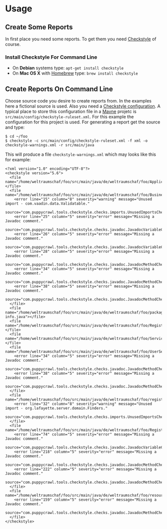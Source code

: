 # Usage

## Create Some Reports

In first place you need some reports. To get them you need [Checkstyle][1] of course.

### Install Checkstyle For Command Line

- On __Debian__ systems type: `apt-get install checkstyle`
- On __Mac OS X__ with [Homebrew][2] type: `brew install checkstyle`

## Create Reports On Command Line

Choose source code you desire to create reports from. In the examples here a fictional
source is used. Also you need a [Checkstyle configuration][4]. A typical place to store
this configuration file in a [Mavne][3] projetc is `src/main/config/checkstyle-ruleset.xml`.
For this example the configuration for this project is used. For generating a report
get the source and type:

    $ cd ~/foo
    $ checkstyle -c src/main/config/checkstyle-ruleset.xml -f xml -o checkstyle-warnings.xml -r src/main/java

This will produce a file `checkstyle-warnings.xml` which may looks like this for example:

```
<?xml version="1.0" encoding="UTF-8"?>
<checkstyle version="5.6">
  <file name="/home/weltraumschaf/foo/src/main/java/de/weltraumschaf/foo/ApplicationService.java"></file>
  <file name="/home/weltraumschaf/foo/src/main/java/de/weltraumschaf/foo/BusinessServiceProvider.java">
    <error line="15" column="8" severity="warning" message="Unused import - com.vaadin.data.Validatable."
           source="com.puppycrawl.tools.checkstyle.checks.imports.UnusedImportsCheck"/>
    <error line="25" column="5" severity="error" message="Missing a Javadoc comment."
           source="com.puppycrawl.tools.checkstyle.checks.javadoc.JavadocVariableCheck"/>
    <error line="26" column="5" severity="error" message="Missing a Javadoc comment."
           source="com.puppycrawl.tools.checkstyle.checks.javadoc.JavadocVariableCheck"/>
    <error line="28" column="5" severity="error" message="Missing a Javadoc comment."
           source="com.puppycrawl.tools.checkstyle.checks.javadoc.JavadocMethodCheck"/>
    <error line="34" column="5" severity="error" message="Missing a Javadoc comment."
           source="com.puppycrawl.tools.checkstyle.checks.javadoc.JavadocMethodCheck"/>
    <error line="38" column="5" severity="error" message="Missing a Javadoc comment."
           source="com.puppycrawl.tools.checkstyle.checks.javadoc.JavadocMethodCheck"/>
  </file>
  <file name="/home/weltraumschaf/foo/src/main/java/de/weltraumschaf/foo/package-info.java"></file>
  <file name="/home/weltraumschaf/foo/src/main/java/de/weltraumschaf/foo/RegistrationService.java"></file>
  <file name="/home/weltraumschaf/foo/src/main/java/de/weltraumschaf/foo/ServiceExcpetion.java"></file>
  <file name="/home/weltraumschaf/foo/src/main/java/de/weltraumschaf/foo/UserService.java">
    <error line="34" column="5" severity="error" message="Missing a Javadoc comment."
           source="com.puppycrawl.tools.checkstyle.checks.javadoc.JavadocMethodCheck"/>
    <error line="38" column="5" severity="error" message="Missing a Javadoc comment."
           source="com.puppycrawl.tools.checkstyle.checks.javadoc.JavadocMethodCheck"/>
  </file>
  <file name="/home/weltraumschaf/foo/src/main/java/de/weltraumschaf/foo/registration/RegisrationUI.java">
    <error line="32" column="8" severity="warning" message="Unused import - org.lafayette.server.domain.Finders."
           source="com.puppycrawl.tools.checkstyle.checks.imports.UnusedImportsCheck"/>
  </file>
  <file name="/home/weltraumschaf/foo/src/main/java/de/weltraumschaf/foo/Registry.java">
    <error line="74" column="5" severity="error" message="Missing a Javadoc comment."
           source="com.puppycrawl.tools.checkstyle.checks.javadoc.JavadocVariableCheck"/>
    <error line="218" column="5" severity="error" message="Missing a Javadoc comment."
           source="com.puppycrawl.tools.checkstyle.checks.javadoc.JavadocMethodCheck"/>
    <error line="222" column="5" severity="error" message="Missing a Javadoc comment."
           source="com.puppycrawl.tools.checkstyle.checks.javadoc.JavadocMethodCheck"/>
  </file>
  <file name="/home/weltraumschaf/foo/src/main/java/de/weltraumschaf/foo/resources/BaseResource.java">
    <error line="159" column="5" severity="error" message="Missing a Javadoc comment."
           source="com.puppycrawl.tools.checkstyle.checks.javadoc.JavadocMethodCheck"/>
  </file>
</checkstyle>
```
[1]: http://checkstyle.sourceforge.net/
[2]: http://mxcl.github.io/homebrew/
[3]: http://www.maven.org/
[4]: http://checkstyle.sourceforge.net/config.html
